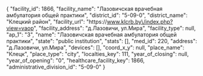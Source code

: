 {
    "facility_id": 1866,
    "facility_name": "Лазовичская врачебная амбулатория общей практики",
    "district_id": "5-09-0",
    "district_name": "Клецкий район",
    "facility_url": "https:\/\/www.klcrb.by\/index.php?view=vaop",
    "facility_address": "д.Лазовичи, ул.Мира",
    "facility_type": null,
    "ap_1": "3",
    "name": "Лазовичская врачебная амбулатория общей практики",
    "state": "public institution",
    "stats": [],
    "med_id": 220,
    "address": "д.Лазовичи, ул.Мира",
    "devices": [],
    "coord_x_y": null,
    "place_name": "Клецк",
    "place_type": "city",
    "localties_key": 111,
    "year_of_closing": null,
    "year_of_opening": "0",
    "healthcare_facility_key": 1866,
    "administrative_division_id": "5-09-0"
}